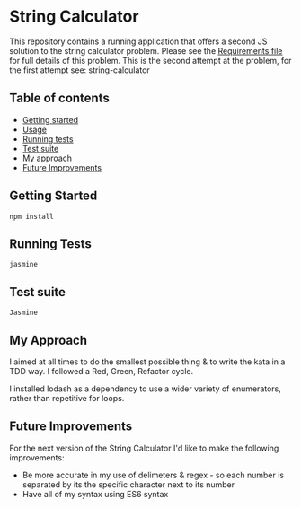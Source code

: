 String Calculator
======================
This repository contains a running application that offers a second JS solution to the string calculator problem. Please see the [Requirements file](REQUIREMENTS.md) for full details of this problem. This is the second attempt at the problem, for the first attempt see: string-calculator


## Table of contents

- [Getting started](#getting-started)
- [Usage](#usage)
- [Running tests](#running-tests)
- [Test suite](#test-suite)
- [My approach](#my-approach)
- [Future Improvements](#future-improvements)


## Getting Started

```
npm install
```

## Running Tests

```
jasmine
```

## Test suite

```
Jasmine
```

## My Approach
I aimed at all times to do the smallest possible thing & to write the kata in a TDD way. I followed a Red, Green, Refactor cycle.

I installed lodash as a dependency to use a wider variety of enumerators, rather than repetitive for loops.

## Future Improvements
For the next version of the String Calculator I'd like to make the following improvements:
- Be more accurate in my use of delimeters & regex - so each number is separated by its the specific character next to its number
- Have all of my syntax using ES6 syntax 
